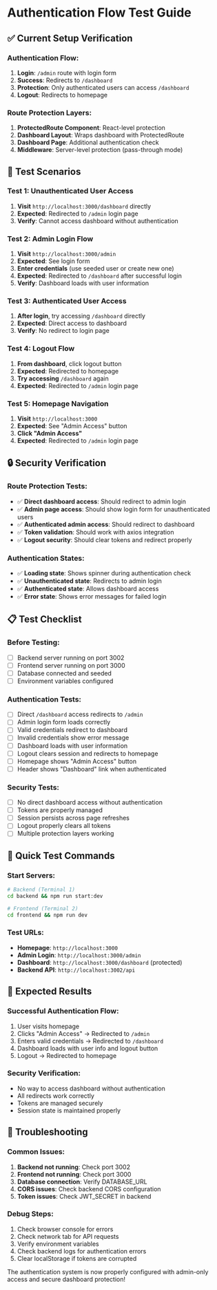 # Authentication Flow Test Guide

## ✅ Current Setup Verification

### **Authentication Flow:**
1. **Login**: `/admin` route with login form
2. **Success**: Redirects to `/dashboard` 
3. **Protection**: Only authenticated users can access `/dashboard`
4. **Logout**: Redirects to homepage

### **Route Protection Layers:**
1. **ProtectedRoute Component**: React-level protection
2. **Dashboard Layout**: Wraps dashboard with ProtectedRoute
3. **Dashboard Page**: Additional authentication check
4. **Middleware**: Server-level protection (pass-through mode)

## 🧪 Test Scenarios

### **Test 1: Unauthenticated User Access**
1. **Visit** `http://localhost:3000/dashboard` directly
2. **Expected**: Redirected to `/admin` login page
3. **Verify**: Cannot access dashboard without authentication

### **Test 2: Admin Login Flow**
1. **Visit** `http://localhost:3000/admin`
2. **Expected**: See login form
3. **Enter credentials** (use seeded user or create new one)
4. **Expected**: Redirected to `/dashboard` after successful login
5. **Verify**: Dashboard loads with user information

### **Test 3: Authenticated User Access**
1. **After login**, try accessing `/dashboard` directly
2. **Expected**: Direct access to dashboard
3. **Verify**: No redirect to login page

### **Test 4: Logout Flow**
1. **From dashboard**, click logout button
2. **Expected**: Redirected to homepage
3. **Try accessing** `/dashboard` again
4. **Expected**: Redirected to `/admin` login page

### **Test 5: Homepage Navigation**
1. **Visit** `http://localhost:3000`
2. **Expected**: See "Admin Access" button
3. **Click "Admin Access"**
4. **Expected**: Redirected to `/admin` login page

## 🔒 Security Verification

### **Route Protection Tests:**
- ✅ **Direct dashboard access**: Should redirect to admin login
- ✅ **Admin page access**: Should show login form for unauthenticated users
- ✅ **Authenticated admin access**: Should redirect to dashboard
- ✅ **Token validation**: Should work with axios integration
- ✅ **Logout security**: Should clear tokens and redirect properly

### **Authentication States:**
- ✅ **Loading state**: Shows spinner during authentication check
- ✅ **Unauthenticated state**: Redirects to admin login
- ✅ **Authenticated state**: Allows dashboard access
- ✅ **Error state**: Shows error messages for failed login

## 📋 Test Checklist

### **Before Testing:**
- [ ] Backend server running on port 3002
- [ ] Frontend server running on port 3000
- [ ] Database connected and seeded
- [ ] Environment variables configured

### **Authentication Tests:**
- [ ] Direct `/dashboard` access redirects to `/admin`
- [ ] Admin login form loads correctly
- [ ] Valid credentials redirect to dashboard
- [ ] Invalid credentials show error message
- [ ] Dashboard loads with user information
- [ ] Logout clears session and redirects to homepage
- [ ] Homepage shows "Admin Access" button
- [ ] Header shows "Dashboard" link when authenticated

### **Security Tests:**
- [ ] No direct dashboard access without authentication
- [ ] Tokens are properly managed
- [ ] Session persists across page refreshes
- [ ] Logout properly clears all tokens
- [ ] Multiple protection layers working

## 🚀 Quick Test Commands

### **Start Servers:**
```bash
# Backend (Terminal 1)
cd backend && npm run start:dev

# Frontend (Terminal 2)  
cd frontend && npm run dev
```

### **Test URLs:**
- **Homepage**: `http://localhost:3000`
- **Admin Login**: `http://localhost:3000/admin`
- **Dashboard**: `http://localhost:3000/dashboard` (protected)
- **Backend API**: `http://localhost:3002/api`

## 🎯 Expected Results

### **Successful Authentication Flow:**
1. User visits homepage
2. Clicks "Admin Access" → Redirected to `/admin`
3. Enters valid credentials → Redirected to `/dashboard`
4. Dashboard loads with user info and logout button
5. Logout → Redirected to homepage

### **Security Verification:**
- No way to access dashboard without authentication
- All redirects work correctly
- Tokens are managed securely
- Session state is maintained properly

## 🔧 Troubleshooting

### **Common Issues:**
1. **Backend not running**: Check port 3002
2. **Frontend not running**: Check port 3000
3. **Database connection**: Verify DATABASE_URL
4. **CORS issues**: Check backend CORS configuration
5. **Token issues**: Check JWT_SECRET in backend

### **Debug Steps:**
1. Check browser console for errors
2. Check network tab for API requests
3. Verify environment variables
4. Check backend logs for authentication errors
5. Clear localStorage if tokens are corrupted

The authentication system is now properly configured with admin-only access and secure dashboard protection!
